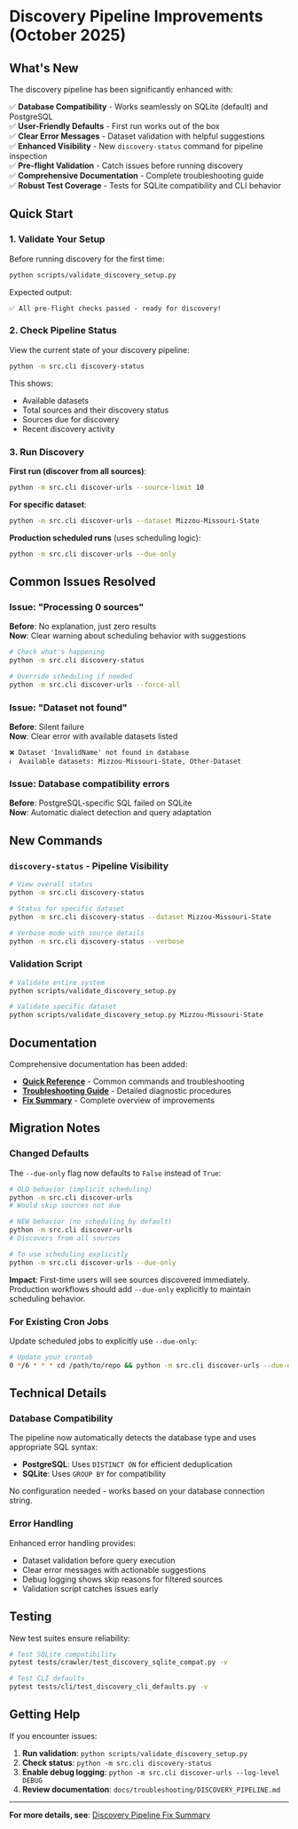 # Discovery Pipeline Improvements (October 2025)

## What's New

The discovery pipeline has been significantly enhanced with:

✅ **Database Compatibility** - Works seamlessly on SQLite (default) and PostgreSQL  
✅ **User-Friendly Defaults** - First run works out of the box  
✅ **Clear Error Messages** - Dataset validation with helpful suggestions  
✅ **Enhanced Visibility** - New `discovery-status` command for pipeline inspection  
✅ **Pre-flight Validation** - Catch issues before running discovery  
✅ **Comprehensive Documentation** - Complete troubleshooting guide  
✅ **Robust Test Coverage** - Tests for SQLite compatibility and CLI behavior

## Quick Start

### 1. Validate Your Setup

Before running discovery for the first time:

```bash
python scripts/validate_discovery_setup.py
```

Expected output:
```
✅ All pre-flight checks passed - ready for discovery!
```

### 2. Check Pipeline Status

View the current state of your discovery pipeline:

```bash
python -m src.cli discovery-status
```

This shows:
- Available datasets
- Total sources and their discovery status
- Sources due for discovery
- Recent discovery activity

### 3. Run Discovery

**First run (discover from all sources)**:
```bash
python -m src.cli discover-urls --source-limit 10
```

**For specific dataset**:
```bash
python -m src.cli discover-urls --dataset Mizzou-Missouri-State
```

**Production scheduled runs** (uses scheduling logic):
```bash
python -m src.cli discover-urls --due-only
```

## Common Issues Resolved

### Issue: "Processing 0 sources"

**Before**: No explanation, just zero results  
**Now**: Clear warning about scheduling behavior with suggestions

```bash
# Check what's happening
python -m src.cli discovery-status

# Override scheduling if needed
python -m src.cli discover-urls --force-all
```

### Issue: "Dataset not found"

**Before**: Silent failure  
**Now**: Clear error with available datasets listed

```
❌ Dataset 'InvalidName' not found in database
ℹ️  Available datasets: Mizzou-Missouri-State, Other-Dataset
```

### Issue: Database compatibility errors

**Before**: PostgreSQL-specific SQL failed on SQLite  
**Now**: Automatic dialect detection and query adaptation

## New Commands

### `discovery-status` - Pipeline Visibility

```bash
# View overall status
python -m src.cli discovery-status

# Status for specific dataset
python -m src.cli discovery-status --dataset Mizzou-Missouri-State

# Verbose mode with source details
python -m src.cli discovery-status --verbose
```

### Validation Script

```bash
# Validate entire system
python scripts/validate_discovery_setup.py

# Validate specific dataset
python scripts/validate_discovery_setup.py Mizzou-Missouri-State
```

## Documentation

Comprehensive documentation has been added:

- **[Quick Reference](docs/DISCOVERY_QUICK_REFERENCE.md)** - Common commands and troubleshooting
- **[Troubleshooting Guide](docs/troubleshooting/DISCOVERY_PIPELINE.md)** - Detailed diagnostic procedures
- **[Fix Summary](docs/DISCOVERY_PIPELINE_FIX_SUMMARY.md)** - Complete overview of improvements

## Migration Notes

### Changed Defaults

The `--due-only` flag now defaults to `False` instead of `True`:

```bash
# OLD behavior (implicit scheduling)
python -m src.cli discover-urls
# Would skip sources not due

# NEW behavior (no scheduling by default)
python -m src.cli discover-urls
# Discovers from all sources

# To use scheduling explicitly
python -m src.cli discover-urls --due-only
```

**Impact**: First-time users will see sources discovered immediately. Production workflows should add `--due-only` explicitly to maintain scheduling behavior.

### For Existing Cron Jobs

Update scheduled jobs to explicitly use `--due-only`:

```bash
# Update your crontab
0 */6 * * * cd /path/to/repo && python -m src.cli discover-urls --due-only
```

## Technical Details

### Database Compatibility

The pipeline now automatically detects the database type and uses appropriate SQL syntax:

- **PostgreSQL**: Uses `DISTINCT ON` for efficient deduplication
- **SQLite**: Uses `GROUP BY` for compatibility

No configuration needed - works based on your database connection string.

### Error Handling

Enhanced error handling provides:
- Dataset validation before query execution
- Clear error messages with actionable suggestions
- Debug logging shows skip reasons for filtered sources
- Validation script catches issues early

## Testing

New test suites ensure reliability:

```bash
# Test SQLite compatibility
pytest tests/crawler/test_discovery_sqlite_compat.py -v

# Test CLI defaults
pytest tests/cli/test_discovery_cli_defaults.py -v
```

## Getting Help

If you encounter issues:

1. **Run validation**: `python scripts/validate_discovery_setup.py`
2. **Check status**: `python -m src.cli discovery-status`
3. **Enable debug logging**: `python -m src.cli discover-urls --log-level DEBUG`
4. **Review documentation**: `docs/troubleshooting/DISCOVERY_PIPELINE.md`

---

**For more details, see**: [Discovery Pipeline Fix Summary](docs/DISCOVERY_PIPELINE_FIX_SUMMARY.md)
